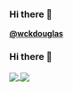 ### Hi there 👋

[**@wckdouglas**](https://wckdouglas.github.io/)


### Hi there 👋

<a href="https://github.com/wckdouglas">
  <img align="center" src="https://github-readme-stats.vercel.app/api?username=wckdouglas&theme=radical&show_icons=true&count_private=true&custom_title=GitHub%20Stats&theme=default&hide_border=true" />
</a>
<a href="https://github.com/wckdouglas">
  <img align="center" src="https://github-readme-stats.vercel.app/api/top-langs/?username=wckdouglas&langs_count=8&layout=compact&hide=Roff&theme=default&hide_border=true" />
</a>  
